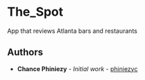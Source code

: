 # The_Spot
App that reviews Atlanta bars and restaurants 
## Authors
* **Chance Phiniezy** - *Initial work* - [phiniezyc](https://github.com/phiniezyc)
